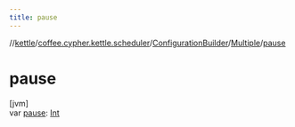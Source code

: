 ```yaml
---
title: pause
---
```

//[kettle](../../../../index.html)/[coffee.cypher.kettle.scheduler](../../index.html)/[ConfigurationBuilder](../index.html)/[Multiple](index.html)/[pause](pause.html)



# pause



[jvm]\
var [pause](pause.html): [Int](https://kotlinlang.org/api/latest/jvm/stdlib/kotlin/-int/index.html)




